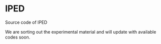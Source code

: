 # IPED
Source code of IPED  

We are sorting out the experimental material and will update with available codes soon.

